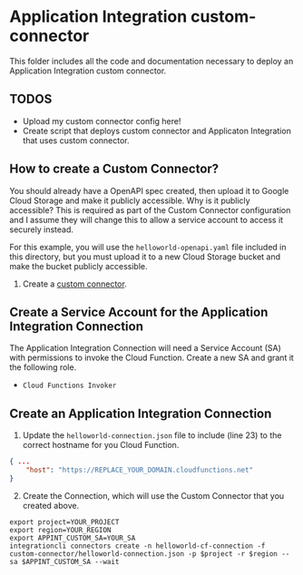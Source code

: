 # Application Integration custom-connector

This folder includes all the code and documentation necessary to deploy an Application Integration custom connector.

## TODOS
* Upload my custom connector config here!
* Create script that deploys custom connector and Applicaton Integration that uses custom connector.


## How to create a Custom Connector?
You should already have a OpenAPI spec created, then upload it to Google Cloud Storage and make it publicly accessible.  Why is it publicly accessible?  This is required as part of the Custom Connector configuration and I assume they will change this to allow a service account to access it securely instead.

For this example, you will use the `helloworld-openapi.yaml` file included in this directory, but you must upload it to a new Cloud Storage bucket and make the bucket publicly accessible.  

1. Create a [custom connector](https://cloud.google.com/application-integration/docs/create-custom-connector#create-with-direct-connectivity).


## Create a Service Account for the Application Integration Connection
The Application Integration Connection will need a Service Account (SA) with permissions to invoke the Cloud Function.
Create a new SA and grant it the following role.
* `Cloud Functions Invoker`


## Create an Application Integration Connection

1. Update the `helloworld-connection.json` file to include (line 23) to the correct hostname for you Cloud Function.
```json
{ ...
    "host": "https://REPLACE_YOUR_DOMAIN.cloudfunctions.net"
}
```

2. Create the Connection, which will use the Custom Connector that you created above. 
```shell
export project=YOUR_PROJECT
export region=YOUR_REGION
export APPINT_CUSTOM_SA=YOUR_SA
integrationcli connectors create -n helloworld-cf-connection -f custom-connector/helloworld-connection.json -p $project -r $region --sa $APPINT_CUSTOM_SA --wait
```
```

